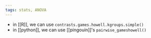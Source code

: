 ```yaml
---
tags: stats, ANOVA
---
```


- in [[R]], we can use `contrasts.games.howell.kgroups.simple()`
- in [[python]], we can use [[pingouin]]'s `pairwise_gameshowell()`